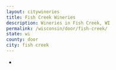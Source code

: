 ```yaml
---
layout: citywineries
title: Fish Creek Wineries
description: Wineries in Fish Creek, WI
permalink: /wisconsin/door/fish-creek/
state: wi
county: door
city: fish creek
---
```

-

